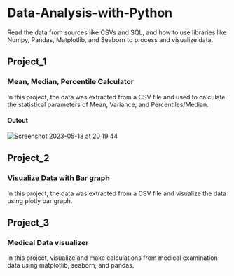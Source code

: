 # Data-Analysis-with-Python

Read the data from sources like CSVs and SQL, and how to use libraries like Numpy, Pandas, Matplotlib, and Seaborn to process and visualize data.

## Project_1

### Mean, Median, Percentile Calculator

In this project, the data was extracted from a CSV file and used to calculate the statistical parameters of Mean, Variance, and Percentiles/Median.

#### Outout


![Screenshot 2023-05-13 at 20 19 44](https://github.com/Kinzali/Data-Analysis-with-Python/assets/121554533/5e3d03d1-a0a3-4cf6-868e-4fd50c0b8b44)

## Project_2

### Visualize Data with Bar graph

In this project, the data was extracted from a CSV file and visualize the data using plotly bar graph.

## Project_3

### Medical Data visualizer

In this project, visualize and make calculations from medical examination data using matplotlib, seaborn, and pandas.

